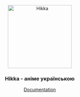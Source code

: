 <p align="center">
 	<a href="https://hikka.io">
		<img src="https://i.imgur.com/kjV9il1.png" width="200px" alt="Hikka"/>
	</a>
</p>
<h3 align="center">Hikka - аніме українською</h3>
<p align="center">
	<a href="docs/">Documentation</a>
</p>